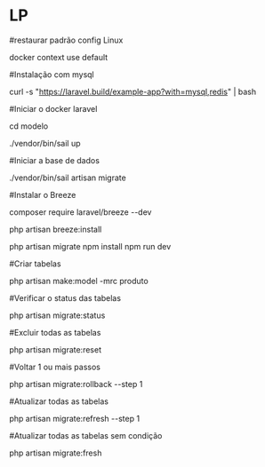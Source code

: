 # LP

#restaurar padrão config Linux

docker context use default

#Instalação com mysql

curl -s "https://laravel.build/example-app?with=mysql,redis" | bash

#Iniciar o docker laravel

cd modelo

./vendor/bin/sail up

#Iniciar a base de dados

./vendor/bin/sail artisan migrate

#Instalar o Breeze

composer require laravel/breeze --dev

php artisan breeze:install

php artisan migrate npm install npm run dev

#Criar tabelas

php artisan make:model -mrc produto 

#Verificar o status das tabelas

php artisan migrate:status 

#Excluir todas as tabelas

php artisan migrate:reset

#Voltar 1 ou mais passos

php artisan migrate:rollback --step 1

#Atualizar todas as tabelas

php artisan migrate:refresh --step 1

#Atualizar todas as tabelas sem condição

php artisan migrate:fresh